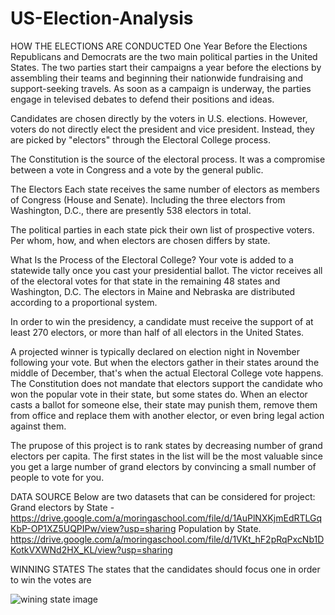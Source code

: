 # US-Election-Analysis
HOW THE ELECTIONS ARE CONDUCTED
One Year Before the Elections Republicans and Democrats are the two main political parties in the United States. The two parties start their campaigns a year before the elections by assembling their teams and beginning their nationwide fundraising and support-seeking travels. As soon as a campaign is underway, the parties engage in televised debates to defend their positions and ideas.

Candidates are chosen directly by the voters in U.S. elections. However, voters do not directly elect the president and vice president. Instead, they are picked by "electors" through the Electoral College process.

The Constitution is the source of the electoral process. It was a compromise between a vote in Congress and a vote by the general public.

The Electors Each state receives the same number of electors as members of Congress (House and Senate). Including the three electors from Washington, D.C., there are presently 538 electors in total.

The political parties in each state pick their own list of prospective voters. Per whom, how, and when electors are chosen differs by state.

What Is the Process of the Electoral College?
Your vote is added to a statewide tally once you cast your presidential ballot. The victor receives all of the electoral votes for that state in the remaining 48 states and Washington, D.C. The electors in Maine and Nebraska are distributed according to a proportional system.

In order to win the presidency, a candidate must receive the support of at least 270 electors, or more than half of all electors in the United States.

A projected winner is typically declared on election night in November following your vote. But when the electors gather in their states around the middle of December, that's when the actual Electoral College vote happens. The Constitution does not mandate that electors support the candidate who won the popular vote in their state, but some states do. When an elector casts a ballot for someone else, their state may punish them, remove them from office and replace them with another elector, or even bring legal action against them.

The prupose of this project is to rank states by decreasing number of grand electors per capita. The first states in the list will be the most valuable since you get a large number of grand electors by convincing a small number of people to vote for you.

DATA SOURCE
Below are two datasets that can be considered for project: Grand electors by State - https://drive.google.com/a/moringaschool.com/file/d/1AuPlNXKjmEdRTLGqKbP-OP1XZ5UQPIPw/view?usp=sharing Population by State. https://drive.google.com/a/moringaschool.com/file/d/1VKt_hF2pRqPxcNb1DKotkVXWNd2HX_KL/view?usp=sharing

WINNING STATES
The states that the candidates should focus one in order to win the votes are

![wining state image](https://user-images.githubusercontent.com/115950739/211291500-6022d066-c6b7-4c54-b604-4679fdea77b2.JPG)
